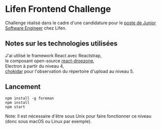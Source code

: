 # Lifen Frontend Challenge

Challenge réalisé dans le cadre d'une candidature pour le [poste de Junior Software Engineer](https://www.welcometothejungle.co/fr/me/applications#c/lifen-3f80914cc3bafb18d5c7ef45) chez Lifen.

## Notes sur les technologies utilisées
J'ai utilisé le framework React avec Reactstrap,  
le composant open-source [react-dropzone](https://github.com/react-dropzone/react-dropzone),  
Electron à partir du niveau 4,  
[chokidar](https://github.com/paulmillr/chokidar) pour l'observation du répertoire d'upload au niveau 5.

## Lancement
`npm install -g foreman`  
`npm install`  
`npm start`

Note: Il est nécessaire d'être sous Unix pour faire fonctionner ce niveau (donc sous macOS ou Linux par exemple).
